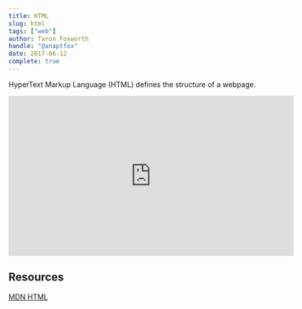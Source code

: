 ```yaml
---
title: HTML
slug: html
tags: ["web"]
author: Taron Foxworth
handle: "@anaptfox"
date: 2017-06-12
complete: true
---
```


HyperText Markup Language (HTML) defines the structure of a webpage. 

<iframe width="560" height="315" src="https://www.youtube.com/embed/IsXEVQRaTX8" frameborder="0" allowfullscreen></iframe>

## Resources

[MDN HTML](https://developer.mozilla.org/en-US/docs/Web/HTML)